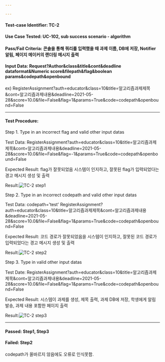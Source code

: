 ```yaml
---

---
```


#### Test-case Identifier: TC-2

#### Use Case Tested: UC-102, sub success scenario - algorithm

#### Pass/Fail Criteria: 콘솔을 통해 쿼리를 입력했을 때 과제 이름, DB에 저장, Notifier 알림, 페이지 메이커의 랜더링 메시지 출력

#### Input Data: Request?Author&class&title&cont&deadline dataformat&Numeric score&filepath&flag&boolean params&codepath&openbound

ex) RegisterAssignment?auth=educator&class=10&title=알고리즘과제제목&cont=알고리즘과제내용&deadline=2021-05-28&score=10.0&file=False&flag=1&params=True&code=codepath&openbound=False

------

#### Test Procedure:

Step 1. Type in an incorrect flag and  valid other input datas

Test Data: RegisterAssignment?auth=educator&class=10&title=알고리즘과제제목&cont=알고리즘과제내용&deadline=2021-05-28&score=10.0&file=False&flag=-1&params=True&code=codepath&openbound=False

Expected Result: flag가 잘못되었음 시스템이 인지하고, 잘못된 flag가 입력되었다는 경고 메시지 생성 및 출력

Result:![TC-2 step1](https://user-images.githubusercontent.com/51692363/120154426-d7363100-c22a-11eb-90f4-7596f154cdc4.JPG)

Step 2. Type in an incorrect codepath and  valid other input datas

Test Data: codepath='test'
	RegisterAssignment?auth=educator&class=10&title=알고리즘과제제목&cont=알고리즘과제내용&deadline=2021-05-28&score=10.0&file=False&flag=1&params=True&code=codepath&openbound=False

Expected Result: 코드 경로가 잘못되었음을 시스템이 인지하고, 잘못된 코드 경로가 입력되었다는 경고 메시지 생성 및 출력

Result:![TC-2 step2](https://user-images.githubusercontent.com/51692363/120154427-d7cec780-c22a-11eb-861c-8abcbb45934f.JPG)

Step 3. Type in  valid other input datas

Test Date: RegisterAssignment?auth=educator&class=10&title=알고리즘과제제목&cont=알고리즘과제내용&deadline=2021-05-28&score=10.0&file=False&flag=1&params=True&code=codepath&openbound=False

Expected Result: 시스템이 과제를 생성, 제목 출력, 과제 DB에 저장, 학생에게 알림 발송, 과제 내용 포함한 페이지 출력

Result:![TC-2 step3](https://user-images.githubusercontent.com/51692363/120154430-d8675e00-c22a-11eb-8319-0f73f58f536e.JPG)

------

#### Passed: Step1, Step3

#### Failed: Step2

codepath가 올바르지 않음에도 오류로 인식못함.